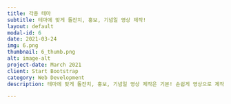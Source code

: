 ```yaml
---
title: 각종 테마
subtitle: 테마에 맞게 돌잔치, 홍보, 기념일 영상 제작!
layout: default
modal-id: 6
date: 2021-03-24
img: 6.png
thumbnail: 6_thumb.png
alt: image-alt
project-date: March 2021
client: Start Bootstrap
category: Web Development
description: 테마에 맞게 돌잔치, 홍보, 기념일 영상 제작은 기본! 손쉽게 영상으로 제작하려면 멸치!

---
```


